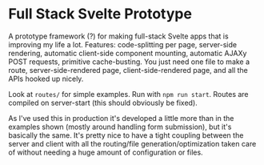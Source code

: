 # Full Stack Svelte Prototype

A prototype framework (?) for making full-stack Svelte apps that is improving my life a lot. Features: code-splitting per page, server-side rendering, automatic client-side component mounting, automatic AJAXy POST requests, primitive cache-busting. You just need one file to make a route, server-side-rendered page, client-side-rendered page, and all the APIs hooked up nicely.

Look at `routes/` for simple examples. Run with `npm run start`. Routes are compiled on server-start (this should obviously be fixed).

As I've used this in production it's developed a little more than in the examples shown (mostly around handling form submission), but it's basically the same. It's pretty nice to have a tight coupling between the server and client with all the routing/file generation/optimization taken care of without needing a huge amount of configuration or files.
